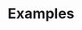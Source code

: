 ---
title: "Examples"
description: "See Aurelia in action with these examples. As you scroll down, you'll see examples of Aurelia's capabilities. You can edit the examples and see the changes in real time."
url: "/examples/"
type: "examples"
---